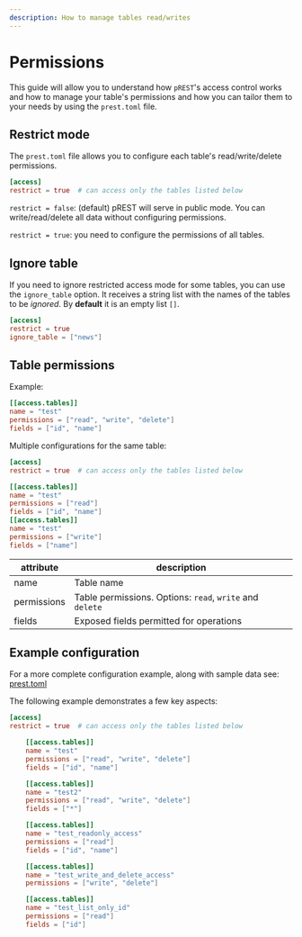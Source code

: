 ```yaml
---
description: How to manage tables read/writes
---
```


# Permissions

This guide will allow you to understand how `pREST`'s access control works and how to manage your table's permissions and how you can tailor them to your needs by using the `prest.toml` file.

## Restrict mode

The `prest.toml` file allows you to configure each table's read/write/delete permissions.

```toml
[access]
restrict = true  # can access only the tables listed below
```

`restrict = false`: (default) pREST will serve in public mode. You can write/read/delete all data without configuring permissions.

`restrict = true`: you need to configure the permissions of all tables.

## Ignore table

If you need to ignore restricted access mode for some tables, you can use the `ignore_table` option. It receives a string list with the names of the tables to be _ignored_. By **default** it is an empty list `[]`.

```toml
[access]
restrict = true
ignore_table = ["news"]
```

## Table permissions

Example:

```toml
[[access.tables]]
name = "test"
permissions = ["read", "write", "delete"]
fields = ["id", "name"]
```

Multiple configurations for the same table:

```toml
[access]
restrict = true  # can access only the tables listed below

[[access.tables]]
name = "test"
permissions = ["read"]
fields = ["id", "name"]
[[access.tables]]
name = "test"
permissions = ["write"]
fields = ["name"]
```

| attribute   | description                                              |
| ----------- | -------------------------------------------------------- |
| name        | Table name                                               |
| permissions | Table permissions. Options: `read`, `write` and `delete` |
| fields      | Exposed fields permitted for operations                  |

## Example configuration

For a more complete configuration example, along with sample data see: [prest.toml](https://github.com/prest/prest/blob/main/testdata/prest.toml)

The following example demonstrates a few key aspects:

```toml
[access]
restrict = true  # can access only the tables listed below

    [[access.tables]]
    name = "test"
    permissions = ["read", "write", "delete"]
    fields = ["id", "name"]

    [[access.tables]]
    name = "test2"
    permissions = ["read", "write", "delete"]
    fields = ["*"]

    [[access.tables]]
    name = "test_readonly_access"
    permissions = ["read"]
    fields = ["id", "name"]

    [[access.tables]]
    name = "test_write_and_delete_access"
    permissions = ["write", "delete"]

    [[access.tables]]
    name = "test_list_only_id"
    permissions = ["read"]
    fields = ["id"]
```
